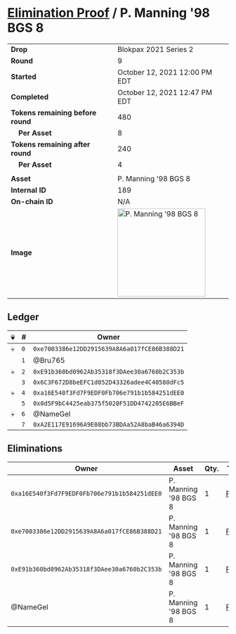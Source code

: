# [Elimination Proof](./readme.md) / P. Manning &#039;98 BGS 8

|||
|---|---|
| **Drop** | Blokpax 2021 Series 2 |
| **Round** | 9 |
| **Started** | October 12, 2021 12:00 PM EDT |
| **Completed** | October 12, 2021 12:47 PM EDT |
| **Tokens remaining before round** | 480 |
| **&nbsp;&nbsp;&nbsp;&nbsp;Per Asset** | 8 |
| **Tokens remaining after round** | 240 |
| **&nbsp;&nbsp;&nbsp;&nbsp;Per Asset** | 4 |
| | |
| **Asset** | P. Manning &#039;98 BGS 8 |
| **Internal ID** | 189 |
| **On-chain ID** | N/A |
| **Image** | <img src="https://tcdn.blokpax.com/9484ebfa-6340-4f1f-ad7f-11d7138e31e9/729516f06cea3ef539ae66db77ec51088cf56330adfadf8edbf0f57115a6c390.jpg" height="200" alt="P. Manning &#039;98 BGS 8" /> |

## Ledger

| 💀 | # | Owner |
| --- | --- | --- |
| 💀 | `0` | `0xe7003386e12DD2915639A8A6a017fCE86B388D21` |
|  | `1` | @Bru765 |
| 💀 | `2` | `0xE91b360bd0962Ab35318f3DAee30a6760b2C353b` |
|  | `3` | `0x6C3F672D8beEFC1d052D43326adee4C40580dFc5` |
| 💀 | `4` | `0xa16E540f3Fd7F9EDF0Fb706e791b1b584251dEE0` |
|  | `5` | `0x0d5F9bC4425eab375f5020F51DD4742205E6BBeF` |
| 💀 | `6` | @NameGel |
|  | `7` | `0xA2E117E91696A9E08bb73BDAa52A8baB46a6394D` |


## Eliminations

| Owner | Asset | Qty. | Transaction |
| --- | --- | --- | --- |
| `0xa16E540f3Fd7F9EDF0Fb706e791b1b584251dEE0` | P. Manning '98 BGS 8 | 1 | [Polygonscan](https://polygonscan.com/tx/0xd4dedf04d88bcef7e3b11779811778a0d5b9e4afa3c4f83f6f8137f1869ace30) |
| `0xe7003386e12DD2915639A8A6a017fCE86B388D21` | P. Manning '98 BGS 8 | 1 | [Polygonscan](https://polygonscan.com/tx/0xd6ff3366060486f242a1770afe43437b2939cc3ab8d9112d2b553db8cd79a755) |
| `0xE91b360bd0962Ab35318f3DAee30a6760b2C353b` | P. Manning '98 BGS 8 | 1 | [Polygonscan](https://polygonscan.com/tx/0xe1c5b03dffad72b14d7083b8114b916ef73cdca20081ba0d045bfffc1a7d79a3) |
| @NameGel | P. Manning '98 BGS 8 | 1 | [Polygonscan](https://polygonscan.com/tx/0xc938cff57dea302c37f553bd90e58ca3f1a9e326834d2c916db4cbfef8725207) |
